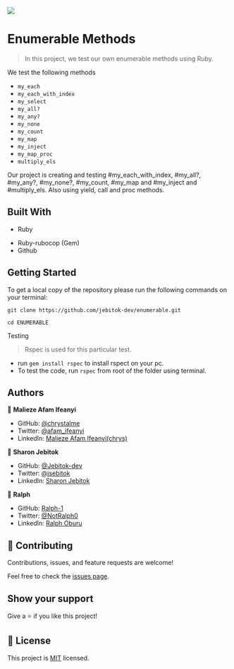 ![](https://img.shields.io/badge/Microverse-blueviolet)

# Enumerable Methods

> In this project, we test our own enumerable methods using Ruby.

We test the following methods
 - `my_each`
 - `my_each_with_index`
 - `my_select`
 - `my_all?`
 - `my_any?`
 - `my_none`
 - `my_count`
 - `my_map`
 - `my_inject`
 - `my_map_proc`
 - `multiply_els`


<!-- ![screenshot](./app_screenshot.png) -->

Our project is creating and testing #my_each_with_index, #my_all?, #my_any?, #my_none?, #my_count, #my_map and #my_inject and #multiply_els. Also using yield, call and proc methods.

## Built With

- Ruby
<!-- - Frameworks -->
- Ruby-rubocop (Gem)
- Github

<!-- ## Live Demo -->

<!-- [Live Demo Link](https://livedemo.com) -->

## Getting Started

To get a local copy of the repository please run the following commands on your terminal:

`git clone https://github.com/jebitok-dev/enumerable.git`

`cd ENUMERABLE`

Testing



> Rspec is used for this particular test.

- run `gem install rspec` to install rspect on your pc.
- To test the code, run `rspec` from root of the folder using terminal.

<!-- ### Prerequisites

### Setup

### Install

### Usage

### Run tests

### Deployment -->

## Authors

👤 **Malieze Afam Ifeanyi**

- GitHub: [@chrystalme](https://github.com/chrystalme)
- Twitter: [@afam_ifeanyi](https://twitter.com/afam_ifeanyi)
- LinkedIn: [Malieze Afam Ifeanyi(chrys)](https://linkedin.com/afam-ifeanyi-chrys-malieze-63876576)

👤 **Sharon Jebitok**

- GitHub: [@Jebitok-dev](https://github.com/jebitok-dev)
- Twitter: [@jsebitok](https://twitter.com/jsebitok)
- LinkedIn: [Sharon Jebitok](https://linkedin.com/in/Sharon-Jebitok)

👤 **Ralph**

- GitHub: [Ralph-1](https://github.com/Ralph-1)
- Twitter: [@NotRalph0](https://twitter.com/NotRalph0)
- LinkedIn: [Ralph Oburu](https://www.linkedin.com/in/ralph-oburu-092a561b1/)

## 🤝 Contributing

Contributions, issues, and feature requests are welcome!

Feel free to check the [issues page](https://github.com/chrystalme/enumerable/issues).

## Show your support

Give a ⭐️ if you like this project!

<!-- ## Acknowledgments

- Hat tip to anyone whose code was used
- Inspiration
- etc -->

## 📝 License

This project is [MIT](https://mit-license.org/) licensed.
